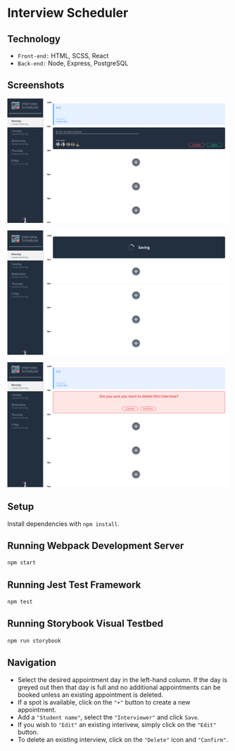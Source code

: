 # Interview Scheduler


## Technology
- `Front-end:` HTML, SCSS, React
- `Back-end:` Node, Express, PostgreSQL

## Screenshots

!["Create new appointment"](https://github.com/iourivolkov/scheduler/blob/master/docs/new-appointment.png?raw=true)

!["Save in progress"](https://github.com/iourivolkov/scheduler/blob/master/docs/saving.png?raw=true)

!["Confirm appointment deletion"](https://github.com/iourivolkov/scheduler/blob/master/docs/confirm-delete.png?raw=true)



## Setup

Install dependencies with `npm install`.

## Running Webpack Development Server

```sh
npm start
```

## Running Jest Test Framework

```sh
npm test
```

## Running Storybook Visual Testbed

```sh
npm run storybook
```

## Navigation

- Select the desired appointment day in the left-hand column. If the day is greyed out then that day is full and no additional appointments can be booked unless an existing appointment is deleted. 
- If a spot is available, click on the `"+"` button to create a new appointment.
- Add a `"Student name"`, select the `"Interviewer"` and click `Save`. 
- If you wish to `"Edit"` an existing interivew, simply click on the `"Edit" `button.
- To delete an existing interview, click on the `"Delete"` icon and `"Confirm"`. 

